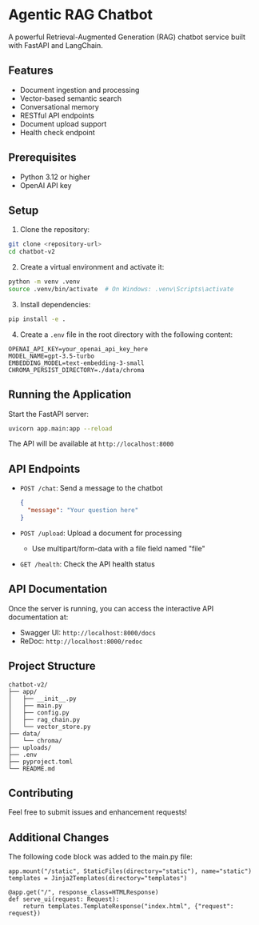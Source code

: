 # Agentic RAG Chatbot

A powerful Retrieval-Augmented Generation (RAG) chatbot service built with FastAPI and LangChain.

## Features

- Document ingestion and processing
- Vector-based semantic search
- Conversational memory
- RESTful API endpoints
- Document upload support
- Health check endpoint

## Prerequisites

- Python 3.12 or higher
- OpenAI API key

## Setup

1. Clone the repository:
```bash
git clone <repository-url>
cd chatbot-v2
```

2. Create a virtual environment and activate it:
```bash
python -m venv .venv
source .venv/bin/activate  # On Windows: .venv\Scripts\activate
```

3. Install dependencies:
```bash
pip install -e .
```

4. Create a `.env` file in the root directory with the following content:
```
OPENAI_API_KEY=your_openai_api_key_here
MODEL_NAME=gpt-3.5-turbo
EMBEDDING_MODEL=text-embedding-3-small
CHROMA_PERSIST_DIRECTORY=./data/chroma
```

## Running the Application

Start the FastAPI server:
```bash
uvicorn app.main:app --reload
```

The API will be available at `http://localhost:8000`

## API Endpoints

- `POST /chat`: Send a message to the chatbot
  ```json
  {
    "message": "Your question here"
  }
  ```

- `POST /upload`: Upload a document for processing
  - Use multipart/form-data with a file field named "file"

- `GET /health`: Check the API health status

## API Documentation

Once the server is running, you can access the interactive API documentation at:
- Swagger UI: `http://localhost:8000/docs`
- ReDoc: `http://localhost:8000/redoc`

## Project Structure

```
chatbot-v2/
├── app/
│   ├── __init__.py
│   ├── main.py
│   ├── config.py
│   ├── rag_chain.py
│   └── vector_store.py
├── data/
│   └── chroma/
├── uploads/
├── .env
├── pyproject.toml
└── README.md
```

## Contributing

Feel free to submit issues and enhancement requests! 

## Additional Changes

The following code block was added to the main.py file:

```
app.mount("/static", StaticFiles(directory="static"), name="static")
templates = Jinja2Templates(directory="templates")

@app.get("/", response_class=HTMLResponse)
def serve_ui(request: Request):
    return templates.TemplateResponse("index.html", {"request": request})
``` 